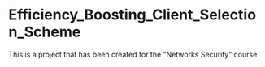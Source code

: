 # Efficiency_Boosting_Client_Selection_Scheme
This is a project that has been created for the "Networks Security" course

